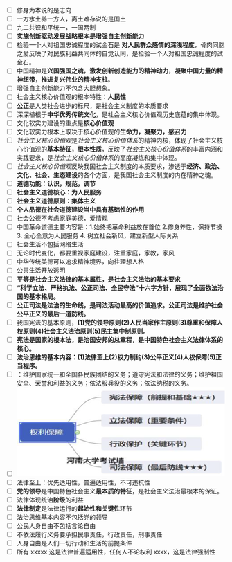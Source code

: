  - [ ] 修身为本说的是志向
 - [ ] 一方水土养一方人，离土难存说的是国土
 - [ ] 九二共识和平统一，一国两制
 - [ ] **实施创新驱动发展战略根本是增强自主创新能力**
 - [ ] 检验一个人对祖国忠诚程度的试金石是 **对人民群众感情的深浅程度**，骨肉同胞之爱反映了对民族利益共同体的自觉认同，是检验一个人对祖国忠诚程度的试金石。
 - [ ] 中国精神是**兴国强国之魂**，**激发创新创造能力的精神动力**，**凝聚中国力量的精神纽带**，**推进复兴伟业的精神支柱**。
 - [ ] 增强自主创新能力不包含大胆想象。
- [ ] 社会主义核心价值观的根本特性：**人民性**
- [ ] **公正**是人类社会进步的标尺，是社会主义制度的本质要求
- [ ] 深深植根于**中华优秀传统文化**，是社会主义核心价值观历史底蕴的集中体现。
- [ ] 文化软实力建设的重点是**核心价值观**
- [ ] 文化软实力根本上取决于核心价值观的**生命力，凝聚力，感召力**
- [ ] *社会主义核心价值观*是*社会主义核心价值体系*的精神内核，体现了社会主义核心价值观的**基本特征，根本性质**，反映了*社会主义核心价值体系*的丰富内涵和实践要求，是*社会主义核心价值体系*的高度凝练和集中体现。
- [ ] *社会主义核心价值观*反映我国社会主义制度的本质要求，渗透于**经济、政治、文化、社会、生态建设**的各个方面，是我国社会主义制度的内在精神之魂。
- [ ] **道德功能：认识，规范，调节**
- [ ] **社会主义道德核心：为人民服务**
- [ ] **社会主义道德原则：集体主义**
- [ ] **个人品德在社会道德建设当中具有基础性的作用**
- [ ] 社会公德不考虑家庭美德，爱情观
- [ ] 中国革命道德主要内容是：1.始终把革命利益放在首位 2.修身养性，保持节操3. 全心全意为人民服务 4. 树立社会新风，建立新型人际关系
- [ ] 社会生活不包括网络生活
- [ ] 无论时代变化，都要重视家庭建设，注重家庭，家教，家风
- [ ] 中华传统美德可以追求精神境界，向往理想人格
- [ ] 公共生活开放透明
- [ ] **平等是社会主义法律的基本属性，是社会主义法治的基本要求**
- [ ] **“科学立法、严格执法、公正司法、全民守法”十六字方针，展现了全面依法治国的基本格局。**
- [ ] **公正司法是法治的生命线，是司法活动最高的价值追求。公正司法是维护社会公平正义的最后一道防线。**
- [ ] 我国宪法的基本原则，**(1)党的领导原则(2)人民当家作主原则(3)尊重和保障人权原则(4)社会主义法治原则(5)民主集中制原则。**
- [ ] **宪法是国家的根本法，是治国安邦的总章程，是中国特色社会主义法律体系的核心。**
- [ ] **法治思维的基本内容：(1)法律至上(2)权力制约(3)公平正义(4)人权保障(5)正当程序。**
- [ ] ：维护国家统一和全国各民族团结的义务；遵守宪法和法律的义务；维护祖国安全、荣誉和利益的义务；依法服兵役的义务；依法纳税的义务。
- [ ] ![输入图片说明](/imgs/2024-06-25/P9t5dv4wOXdV8fCF.png)
- [ ] 法律至上：优先适用性，普遍适用性，不可违抗性
- [ ] **党的领导**是中国特色社会主义**最本质的特征**，是社会主义法治最根本的保证。
- [ ] 法律体现统治**阶级**的利益
- [ ] **法律制定**是法律运行的**起始性和关键性**环节
- [ ] 法治思维基本内容不包括党的领导
- [ ] 公民人身自由不包括言论自由
- [ ] 不依法履行义务要承担民事责任，行政责任，刑事责任
- [ ] 人身自由是人们一切行动和生活的前提条件
- [ ] 所有 xxxxx 这是法律普遍适用性，任何人不论权利 xxxx，这是法律强制性
<!--stackedit_data:
eyJoaXN0b3J5IjpbMTYzNDkwMTEyNSwxNTcyMzA0MTM2LDE2Mj
UwMTU1OTgsMTYxMzI4MTY2MCwxNjg4Nzk5MzgyLC00NDI3ODcy
MDMsMjA4Nzc2OTgyNCwtMTQzNTgzMDk0OSwxODI0MjU3NjQwLD
E0NzM4OTI2NzVdfQ==
-->